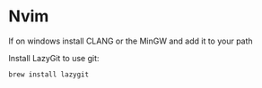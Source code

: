 # Nvim

If on windows install CLANG or the MinGW and add it to your path

Install LazyGit to use git:

```
brew install lazygit
```
